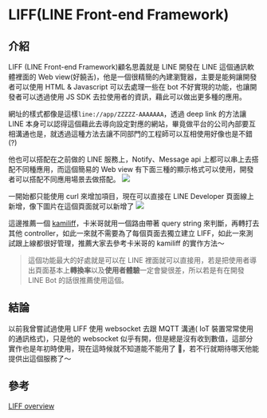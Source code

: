 # LIFF(LINE Front-end Framework)

## 介紹

LIFF (LINE Front-end Framework)顧名思義就是 LINE 開發在 LINE 這個通訊軟體裡面的 Web view(好饒舌)，他是一個很精簡的內建瀏覽器，主要是能夠讓開發者可以使用 HTML & Javascript 可以去處理一些在 bot 不好實現的功能，也讓開發者可以透過使用 JS SDK 去拉使用者的資訊，藉此可以做出更多種的應用。

網址的樣式都像是這樣`line://app/ZZZZZ-AAAAAAA`，透過 deep link 的方法讓 LINE 本身可以認得這個藉此去導向設定對應的網站，畢竟做平台的公司內部要互相溝通也是，就透過這種方法去讓不同部門的工程師可以互相使用好像也是不錯(?)

他也可以搭配在之前做的 LINE 服務上，Notify、Message api 上都可以串上去搭配不同種應用，而這個簡易的 Web view 有下面三種的顯示格式可以使用，開發者可以搭配不同應用場景去做搭配。
![](https://i.imgur.com/Z1TfxbN.png)

一開始都只能使用 curl 來增加項目，現在可以直接在 LINE Developer 頁面線上新增，像下圖片在這個頁面就可以新增了
![](https://i.imgur.com/t5G9gXh.png)

這邊推薦一個 [kamiliff](https://github.com/etrex/kamiliff)，卡米哥就用一個路由帶著 query string 來判斷，再轉打去其他 controller，如此一來就不需要為了每個頁面去獨立建立 LIFF，如此一來測試跟上線都很好管理，推薦大家去參考卡米哥的 kamiliff 的實作方法～

> 這個功能最大的好處就是可以在 LINE 裡面就可以直接用，若是把使用者導出頁面基本上**轉換率**以及**使用者體驗**一定會變很差，所以若是有在開發 LINE Bot 的話很推薦使用這個。

## 結論

以前我曾嘗試過使用 LIFF 使用 websocket 去跟 MQTT 溝通( IoT 裝置常常使用的通訊格式)，只是他的 websocket 似乎有開，但是總是沒有收到數值，這部分實作也是年初時使用，現在這時候就不知道能不能用了 🤣，若不行就期待哪天他能提供出這個服務了～

## 參考

[LIFF overview](https://developers.line.biz/en/docs/liff/overview/)
